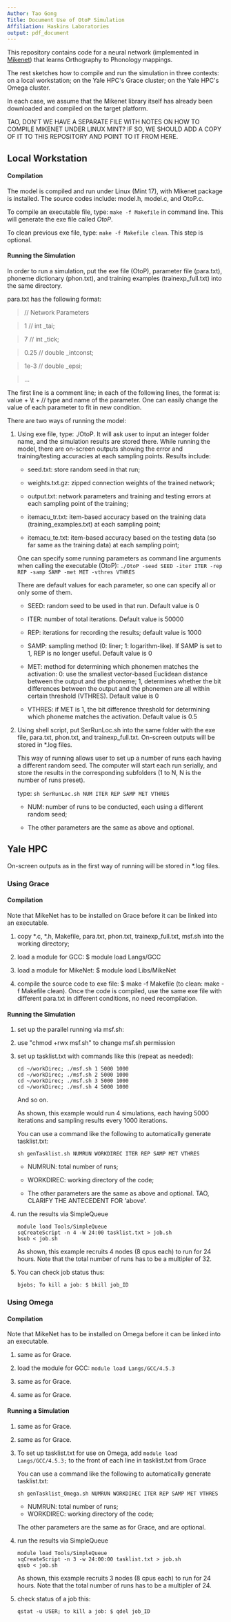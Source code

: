```yaml
---
Author: Tao Gong
Title: Document Use of OtoP Simulation
Affiliation: Haskins Laboratories
output: pdf_document
---
```


This repository contains code for a neural network (implemented in
[Mikenet](http://www.cnbc.cmu.edu/~mharm/research/tools/mikenet/))
that learns Orthography to Phonology mappings.

The rest sketches how to compile and run the simulation in three
contexts: on a local workstation; on the Yale HPC's Grace cluster; on
the Yale HPC's Omega cluster.

In each case, we assume that the Mikenet library itself has already
been downloaded and compiled on the target platform. 

TAO, DON'T WE HAVE A SEPARATE FILE WITH NOTES ON HOW TO COMPILE
MIKENET UNDER LINUX MINT? IF SO, WE SHOULD ADD A COPY OF IT TO THIS
REPOSITORY AND POINT TO IT FROM HERE. 

## Local Workstation

#### Compilation

The model is compiled and run under Linux (Mint 17), with Mikenet
package is installed. The source codes include: model.h, model.c, and
OtoP.c.

To compile an executable file, type: `make -f Makefile` in command
line. This will generate the exe file called *OtoP*.

To clean previous exe file, type: `make -f Makefile clean`. This step
is optional.

#### Running the Simulation

In order to run a simulation, put the exe file (OtoP), parameter file
(para.txt), phoneme dictionary (phon.txt), and training examples
(trainexp_full.txt) into the same directory.

para.txt has the following format:

> // Network Parameters

> 1	// int _tai;

> 7	// int _tick;

> 0.25	// double _intconst;

> 1e-3	// double _epsi;

> ...

The first line is a comment line; in each of the following lines, the
format is: value + \t + // type and name of the parameter.  One can
easily change the value of each parameter to fit in new condition.

There are two ways of running the model:

1. Using exe file, type: ./OtoP. It will ask user to input an integer
   folder name, and the simulation results are stored there. While
   running the model, there are on-screen outputs showing the error
   and training/testing accuracies at each sampling points.  Results
   include:

   * seed.txt: store random seed in that run;

   * weights.txt.gz: zipped connection weights of the trained
     network;

   * output.txt: network parameters and training and testing errors at
     each sampling point of the training;

   * itemacu\_tr.txt: item-based accuracy based on the training data
     (training\_examples.txt) at each sampling point;

   * itemacu\_te.txt: item-based accuracy based on the testing data
     (so far same as the training data) at each sampling point;

   One can specify some running parameters as command line arguments
   when calling the executable (OtoP):
   `./OtoP -seed SEED -iter ITER -rep REP -samp SAMP -met MET -vthres VTHRES`

   There are default values for each parameter, so one can
   specify all or only some of them.

   * SEED: random seed to be used in that run. Default value is 0

   * ITER: number of total iterations. Default value is 50000

   * REP: iterations for recording the results; default value is 1000

   * SAMP: sampling method (0: liner; 1: logarithm-like). If SAMP is
     set to 1, REP is no longer useful. Default value is 0

   * MET: method for determining which phonemen matches the
     activation: 0: use the smallest vector-based Euclidean distance
     between the output and the phoneme; 1, determines whether the bit
     differences between the output and the phonemen are all within
     certain threshold (VTHRES). Default value is 0

   * VTHRES: if MET is 1, the bit difference threshold for determining
     which phoneme matches the activation. Default value is 0.5

2. Using shell script, put SerRunLoc.sh into the same folder with the
   exe file, para.txt, phon.txt, and trainexp_full.txt. On-screen
   outputs will be stored in *.log files.

   This way of running allows user to set up a number of runs each
   having a different random seed. The computer will start each run
   serially, and store the results in the corresponding subfolders (1
   to N, N is the number of runs preset).

   type: `sh SerRunLoc.sh NUM ITER REP SAMP MET VTHRES`

   * NUM: number of runs to be conducted, each using a different
     random seed;

   * The other parameters are the same as above and optional.

## Yale HPC

On-screen outputs as in the first way of running will be stored in
*.log files.

### Using Grace

#### Compilation

Note that MikeNet has to be installed on Grace before it can be linked
into an executable.
	
1. copy *.c, *.h, Makefile, para.txt, phon.txt, trainexp_full.txt,
   msf.sh into the working directory;

2. load a module for GCC: $ module load Langs/GCC

3. load a module for MikeNet: $ module load Libs/MikeNet

4. compile the source code to exe file: $ make -f Makefile (to clean:
   make -f Makefile clean). Once the code is compiled, use the same
   exe file with different para.txt in different conditions, no need
   recompilation.

#### Running the Simulation

1. set up the parallel running via msf.sh:

2. use "chmod +rwx msf.sh" to change msf.sh permission

3. set up tasklist.txt with commands like this (repeat as needed):
   
   ```
   cd ~/workDirec; ./msf.sh 1 5000 1000
   cd ~/workDirec; ./msf.sh 2 5000 1000
   cd ~/workDirec; ./msf.sh 3 5000 1000
   cd ~/workDirec; ./msf.sh 4 5000 1000
   ```

   And so on.

   As shown, this example would run 4 simulations, each having 5000
   iterations and sampling results every 1000 iterations.

   You can use a command like the following to automatically generate
   tasklist.txt:

   ```
   sh genTasklist.sh NUMRUN WORKDIREC ITER REP SAMP MET VTHRES
   ```

   * NUMRUN: total number of runs;

   * WORKDIREC: working directory of the code;

   * The other parameters are the same as above and
     optional. TAO, CLARIFY THE ANTECEDENT FOR 'above'.

4. run the results via SimpleQueue

   ```
   module load Tools/SimpleQueue
   sqCreateScript -n 4 -W 24:00 tasklist.txt > job.sh
   bsub < job.sh
   ```

   As shown, this example recruits 4 nodes (8 cpus each) to run for 24
   hours. Note that the total number of runs has to be a multipler of
   32.

5. You can check job status thus: 
   ```
   bjobs; To kill a job: $ bkill job_ID
    ```

### Using Omega

#### Compilation

Note that MikeNet has to be installed on Omega before it can be linked
into an executable.

1. same as for Grace.

2. load the module for GCC: `module load Langs/GCC/4.5.3`

3. same as for Grace.

4. same as for Grace.

#### Running a Simulation

1. same as for Grace.

2. same as for Grace.

3. To set up tasklist.txt for use on Omega, add `module load
   Langs/GCC/4.5.3;` to the front of each line in tasklist.txt
   from Grace

   You can use a command like the following to automatically generate
   tasklist.txt:

   ```
   sh genTasklist_Omega.sh NUMRUN WORKDIREC ITER REP SAMP MET VTHRES
   ```

   * NUMRUN: total number of runs;
   * WORKDIREC: working directory of the code;

   The other parameters are the same as for Grace, and are optional.
      
4. run the results via SimpleQueue
   ```
   module load Tools/SimpleQueue
   sqCreateScript -n 3 -w 24:00:00 tasklist.txt > job.sh
   qsub < job.sh
   ```

   As shown, this example recruits 3 nodes (8 cpus each) to run for 24
   hours. Note that the total number of runs has to be a multipler of
   24.

5. check status of a job this:

   ```
   qstat -u USER; to kill a job: $ qdel job_ID
   ```
